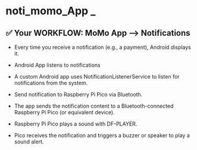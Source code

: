 # noti_momo_App _

## ✅ Your WORKFLOW: MoMo App --> Notifications

- Every time you receive a notification (e.g., a payment), Android displays it.

- Android App listens to notifications

- A custom Android app uses NotificationListenerService to listen for notifications from the system.

- Send notification to Raspberry Pi Pico via Bluetooth.

- The app sends the notification content to a Bluetooth-connected Raspberry Pi Pico (or equivalent device).

- Raspberry Pi Pico plays a sound with DF-PLAYER.

- Pico receives the notification and triggers a buzzer or speaker to play a sound alert.

